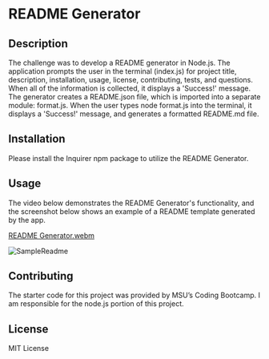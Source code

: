 # README Generator

## Description

The challenge was to develop a README generator in Node.js. The application prompts the user in the terminal (index.js) for project title, description, installation, usage, license, contributing, tests, and questions. When all of the information is collected, it displays a 'Success!' message. The generator creates a README.json file, which is imported into a separate module: format.js. When the user types node format.js into the terminal, it displays a 'Success!' message, and generates a formatted README.md file. 

## Installation

Please install the Inquirer npm package to utilize the README Generator.

## Usage

The video below demonstrates the README Generator's functionality, and the screenshot below shows an example of a README template generated by the app.

[README Generator.webm](https://github.com/beastrobel/readme-generator/assets/137853377/39a12e27-ff8a-478d-8d18-a30c009b3465)

![SampleReadme](https://github.com/beastrobel/readme-generator/assets/137853377/73556f77-bfcd-4a73-9903-bfa507c22fd8)


## Contributing

The starter code for this project was provided by MSU’s Coding Bootcamp. I am responsible for the node.js portion of this project.

## License

MIT License

